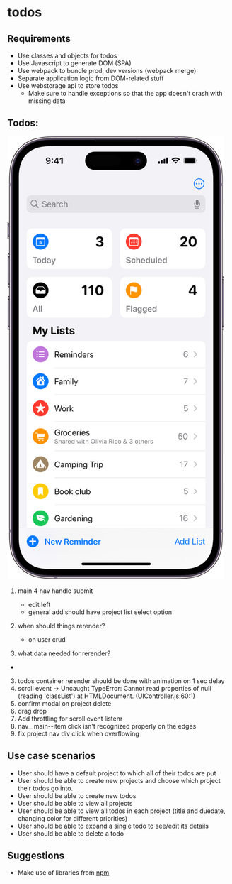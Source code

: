 # todos

## Requirements

- Use classes and objects for todos
- Use Javascript to generate DOM (SPA)
- Use webpack to bundle prod, dev versions (webpack merge)
- Separate application logic from DOM-related stuff
- Use webstorage api to store todos
  - Make sure to handle exceptions so that the app doesn't crash with missing data

## Todos:

![alt text](image-1.png)

1. main 4 nav handle submit
   - edit left
   - general add should have project list select option
2. when should things rerender?

   - on user crud

3. what data needed for rerender?

-

3. todos container rerender should be done with animation on 1 sec delay
4. scroll event -> Uncaught TypeError: Cannot read properties of null (reading 'classList')
   at HTMLDocument.<anonymous> (UIController.js:60:1)
5. confirm modal on project delete
6. drag drop
7. Add throttling for scroll event listenr
8. nav\_\_main--item click isn't recognized properly on the edges
9. fix project nav div click when overflowing

## Use case scenarios

- User should have a default project to which all of their todos are put
- User should be able to create new projects and choose which project their todos go into.
- User should be able to create new todos
- User should be able to view all projects
- User should be able to view all todos in each project (title and duedate, changing color for different priorities)
- User should be able to expand a single todo to see/edit its details
- User should be able to delete a todo

## Suggestions

- Make use of libraries from [npm](https://github.com/date-fns/date-fns)
